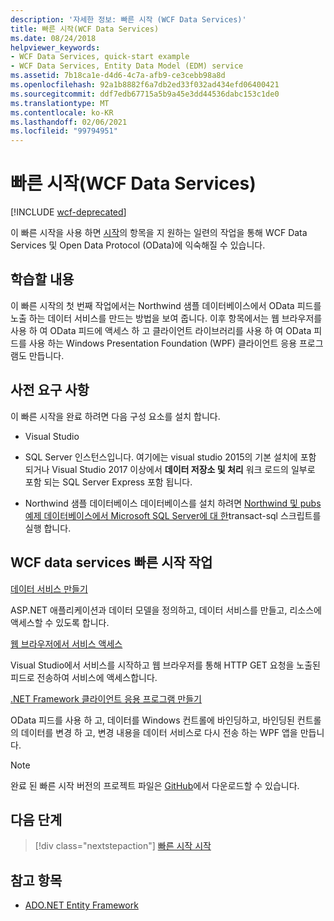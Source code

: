 ```yaml
---
description: '자세한 정보: 빠른 시작 (WCF Data Services)'
title: 빠른 시작(WCF Data Services)
ms.date: 08/24/2018
helpviewer_keywords:
- WCF Data Services, quick-start example
- WCF Data Services, Entity Data Model (EDM) service
ms.assetid: 7b18ca1e-d4d6-4c7a-afb9-ce3cebb98a8d
ms.openlocfilehash: 92a1b8882f6a7db2ed33f032ad434efd06400421
ms.sourcegitcommit: ddf7edb67715a5b9a45e3dd44536dabc153c1de0
ms.translationtype: MT
ms.contentlocale: ko-KR
ms.lasthandoff: 02/06/2021
ms.locfileid: "99794951"
---
```

# <a name="quickstart-wcf-data-services"></a>빠른 시작(WCF Data Services)

[!INCLUDE [wcf-deprecated](~/includes/wcf-deprecated.md)]

이 빠른 시작을 사용 하면 [시작](getting-started-with-wcf-data-services.md)의 항목을 지 원하는 일련의 작업을 통해 WCF Data Services 및 Open Data Protocol (OData)에 익숙해질 수 있습니다.

## <a name="what-youll-learn"></a>학습할 내용

이 빠른 시작의 첫 번째 작업에서는 Northwind 샘플 데이터베이스에서 OData 피드를 노출 하는 데이터 서비스를 만드는 방법을 보여 줍니다. 이후 항목에서는 웹 브라우저를 사용 하 여 OData 피드에 액세스 하 고 클라이언트 라이브러리를 사용 하 여 OData 피드를 사용 하는 Windows Presentation Foundation (WPF) 클라이언트 응용 프로그램도 만듭니다.

## <a name="prerequisites"></a>사전 요구 사항

이 빠른 시작을 완료 하려면 다음 구성 요소를 설치 합니다.

- Visual Studio

- SQL Server 인스턴스입니다. 여기에는 visual studio 2015의 기본 설치에 포함 되거나 Visual Studio 2017 이상에서 **데이터 저장소 및 처리** 워크 로드의 일부로 포함 되는 SQL Server Express 포함 됩니다.

- Northwind 샘플 데이터베이스 데이터베이스를 설치 하려면 [Northwind 및 pubs 예제 데이터베이스에서 Microsoft SQL Server에 대 한](https://github.com/Microsoft/sql-server-samples/tree/master/samples/databases/northwind-pubs)transact-sql 스크립트를 실행 합니다.

## <a name="wcf-data-services-quickstart-tasks"></a>WCF data services 빠른 시작 작업

 [데이터 서비스 만들기](creating-the-data-service.md)

 ASP.NET 애플리케이션과 데이터 모델을 정의하고, 데이터 서비스를 만들고, 리소스에 액세스할 수 있도록 합니다.

 [웹 브라우저에서 서비스 액세스](accessing-the-service-from-a-web-browser-wcf-data-services-quickstart.md)

 Visual Studio에서 서비스를 시작하고 웹 브라우저를 통해 HTTP GET 요청을 노출된 피드로 전송하여 서비스에 액세스합니다.

 [.NET Framework 클라이언트 응용 프로그램 만들기](creating-the-dotnet-client-application-wcf-data-services-quickstart.md)

 OData 피드를 사용 하 고, 데이터를 Windows 컨트롤에 바인딩하고, 바인딩된 컨트롤의 데이터를 변경 하 고, 변경 내용을 데이터 서비스로 다시 전송 하는 WPF 앱을 만듭니다.

> [!NOTE]
> 완료 된 빠른 시작 버전의 프로젝트 파일은 [GitHub](https://github.com/microsoftarchive/msdn-code-gallery-community-s-z/tree/master/WCF%20Data%20Services%20Quickstart%20(OData%20Service%20and%20WPF%20Client))에서 다운로드할 수 있습니다.

## <a name="next-steps"></a>다음 단계

> [!div class="nextstepaction"]
> [빠른 시작 시작](creating-the-data-service.md)

## <a name="see-also"></a>참고 항목

- [ADO.NET Entity Framework](../adonet/ef/index.md)
